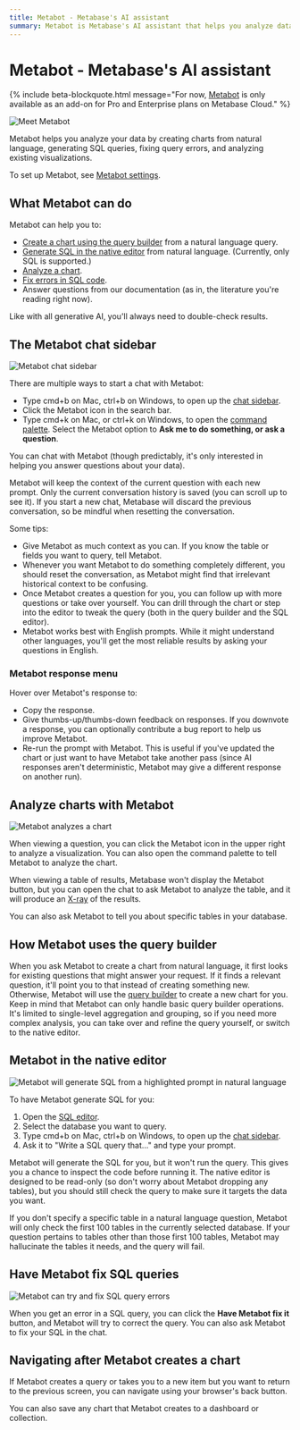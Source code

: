 ```yaml
---
title: Metabot - Metabase's AI assistant
summary: Metabot is Metabase's AI assistant that helps you analyze data, create charts, write SQL, fix errors, find content, and get answers from documentation.
---
```


# Metabot - Metabase's AI assistant

{% include beta-blockquote.html
   message="For now, <a href='https://www.metabase.com/features/metabot-ai'>Metabot</a> is only available as an add-on for Pro and Enterprise plans on Metabase Cloud."
%}

![Meet Metabot](./images/metabot.png)

Metabot helps you analyze your data by creating charts from natural language, generating SQL queries, fixing query errors, and analyzing existing visualizations.

To set up Metabot, see [Metabot settings](./settings.md).

## What Metabot can do

Metabot can help you to:

- [Create a chart using the query builder](#how-metabot-uses-the-query-builder) from a natural language query.
- [Generate SQL in the native editor](../questions/native-editor/writing-sql.md) from natural language. (Currently, only SQL is supported.)
- [Analyze a chart](#analyze-charts-with-metabot).
- [Fix errors in SQL code](#have-metabot-fix-sql-queries).
- Answer questions from our documentation (as in, the literature you're reading right now).

Like with all generative AI, you'll always need to double-check results.

## The Metabot chat sidebar

![Metabot chat sidebar](./images/metabot-conversation-sidebar.png)

There are multiple ways to start a chat with Metabot:

- Type cmd+b on Mac, ctrl+b on Windows, to open up the [chat sidebar](#the-metabot-chat-sidebar).
- Click the Metabot icon in the search bar.
- Type cmd+k on Mac, or ctrl+k on Windows, to open the [command palette](../exploration-and-organization/exploration.md#command-palette). Select the Metabot option to **Ask me to do something, or ask a question**.

You can chat with Metabot (though predictably, it's only interested in helping you answer questions about your data).

Metabot will keep the context of the current question with each new prompt. Only the current conversation history is saved (you can scroll up to see it). If you start a new chat, Metabase will discard the previous conversation, so be mindful when resetting the conversation.

Some tips:

- Give Metabot as much context as you can. If you know the table or fields you want to query, tell Metabot.
- Whenever you want Metabot to do something completely different, you should reset the conversation, as Metabot might find that irrelevant historical context to be confusing.
- Once Metabot creates a question for you, you can follow up with more questions or take over yourself. You can drill through the chart or step into the editor to tweak the query (both in the query builder and the SQL editor).
- Metabot works best with English prompts. While it might understand other languages, you'll get the most reliable results by asking your questions in English.

### Metabot response menu

Hover over Metabot's response to:

- Copy the response.
- Give thumbs-up/thumbs-down feedback on responses. If you downvote a response, you can optionally contribute a bug report to help us improve Metabot.
- Re-run the prompt with Metabot. This is useful if you've updated the chart or just want to have Metabot take another pass (since AI responses aren't deterministic, Metabot may give a different response on another run).

## Analyze charts with Metabot

![Metabot analyzes a chart](./images/metabot-response.png)

When viewing a question, you can click the Metabot icon in the upper right to analyze a visualization. You can also open the command palette to tell Metabot to analyze the chart.

When viewing a table of results, Metabase won't display the Metabot button, but you can open the chat to ask Metabot to analyze the table, and it will produce an [X-ray](../exploration-and-organization/x-rays.md) of the results.

You can also ask Metabot to tell you about specific tables in your database.

## How Metabot uses the query builder

When you ask Metabot to create a chart from natural language, it first looks for existing questions that might answer your request. If it finds a relevant question, it'll point you to that instead of creating something new. Otherwise, Metabot will use the [query builder](../questions/query-builder/editor.md) to create a new chart for you. Keep in mind that Metabot can only handle basic query builder operations. It's limited to single-level aggregation and grouping, so if you need more complex analysis, you can take over and refine the query yourself, or switch to the native editor.

## Metabot in the native editor

![Metabot will generate SQL from a highlighted prompt in natural language](./images/generate-sql-from-natural-language-prompt.png)

To have Metabot generate SQL for you:

1. Open the [SQL editor](../questions/native-editor/writing-sql.md).
2. Select the database you want to query.
3. Type cmd+b on Mac, ctrl+b on Windows, to open up the [chat sidebar](#the-metabot-chat-sidebar).
4. Ask it to "Write a SQL query that..." and type your prompt.

Metabot will generate the SQL for you, but it won't run the query. This gives you a chance to inspect the code before running it. The native editor is designed to be read-only (so don't worry about Metabot dropping any tables), but you should still check the query to make sure it targets the data you want.

If you don't specify a specific table in a natural language question, Metabot will only check the first 100 tables in the currently selected database. If your question pertains to tables other than those first 100 tables, Metabot may hallucinate the tables it needs, and the query will fail.

## Have Metabot fix SQL queries

![Metabot can try and fix SQL query errors](./images/have-metabot-fix-it.png)

When you get an error in a SQL query, you can click the **Have Metabot fix it** button, and Metabot will try to correct the query. You can also ask Metabot to fix your SQL in the chat.

## Navigating after Metabot creates a chart

If Metabot creates a query or takes you to a new item but you want to return to the previous screen, you can navigate using your browser's back button.

You can also save any chart that Metabot creates to a dashboard or collection.

